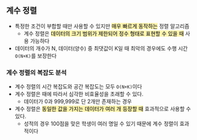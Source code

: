 ## 계수 정렬

- 특정한 조건이 부합할 때만 사용할 수 있지만 <span style='background-color: #fff5b1'><span style='color: black'>매우 빠르게 동작하는</span></span> 정렬 알고리즘
  - 계수 정렬은 <span style='background-color: #fff5b1'><span style='color: black'>데이터의 크기 범위가 제한되어 정수 형태로 표현할 수 있을 때</span></span> 사용 가능하다
- 데이터의 개수가 N, 데이터(양수) 중 최댓값이 K일 때 최악의 경우에도 수행 시간 `O(N+K)`를 보장한다

### 계수 정렬의 복잡도 분석

- 계수 정렬의 시간 복잡도와 공간 복잡도는 모두 `O(N+K)`이다
- 계수 정렬은 때에 따라서 심각한 비효율성을 초래할 수 있다.
  - 데이터가 0과 999,999로 단 2개만 존재하는 경우
- 계수 정렬은 <span style='background-color: #fff5b1'><span style='color: black'>동일한 값을 가지는 데이터가 여러 개 등장할 때</span></span> 효과적으로 사용할 수 있다.
  - 성적의 경우 100점을 맞은 학생이 여러 명일 수 있기 때문에 계수 정렬이 효과적이다

